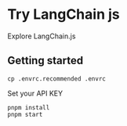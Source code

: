 # Try LangChain js

Explore LangChain.js

## Getting started

    cp .envrc.recommended .envrc

Set your API KEY

    pnpm install
    pnpm start
